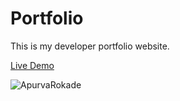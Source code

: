 # Portfolio

This is my developer portfolio website.

[Live Demo]()

![ApurvaRokade](https://github.com/Krushna-Kulkarni/portfolio/assets/62604823/7cf4d5df-b7f3-4e2d-beec-de1cc1dfe886)
